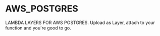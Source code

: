 # AWS_POSTGRES

LAMBDA LAYERS FOR AWS POSTGRES. 
Upload as Layer, attach to your function and you're good to go.
